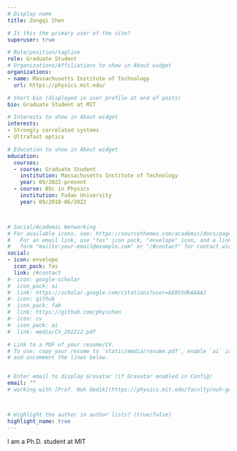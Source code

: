 ```yaml
---
# Display name
title: Zongqi Shen

# Is this the primary user of the site?
superuser: true

# Role/position/tagline
role: Graduate Student
# Organizations/Affiliations to show in About widget
organizations:
- name: Massachusetts Institute of Technology
  url: https://physics.mit.edu/

# Short bio (displayed in user profile at end of posts)
bio: Graduate Student at MIT

# Interests to show in About widget
interests:
- Strongly correlated systems
- Ultrafast optics

# Education to show in About widget
education:
  courses:
  - course: Graduate Student
    institution: Massachusetts Institute of Technology
    year: 09/2022-present
  - course: BSc in Physics
    institution: Fudan University
    year: 09/2018-06/2022



# Social/Academic Networking
# For available icons, see: https://sourcethemes.com/academic/docs/page-builder/#icons
#   For an email link, use "fas" icon pack, "envelope" icon, and a link in the
#   form "mailto:your-email@example.com" or "/#contact" for contact widget.
social:
- icon: envelope
  icon_pack: fas
  link: /#contact
#- icon: google-scholar
#  icon_pack: ai
#  link: https://scholar.google.com/citations?user=kE8tVdkAAAAJ
#- icon: github
#  icon_pack: fab
#  link: https://github.com/physshen
#- icon: cv
#  icon_pack: ai
#  link: media/CV_202212.pdf

# Link to a PDF of your resume/CV.
# To use: copy your resume to `static/media/resume.pdf`, enable `ai` icons in `params.toml`, 
# and uncomment the lines below.


# Enter email to display Gravatar (if Gravatar enabled in Config)
email: ""
# working with [Prof. Nuh Gedik](https://physics.mit.edu/faculty/nuh-gedik/). I got my bachelor degree in # Physics at [Fudan University](https://www.fudan.edu.cn/en/). My current research focuses on # understanding the emergent phenomena in strongly correlated systems with ultrafast techniques. 



# Highlight the author in author lists? (true/false)
highlight_name: true
---
```


I am a Ph.D. student at MIT


